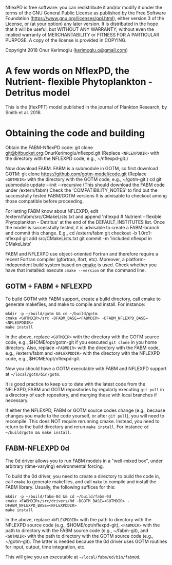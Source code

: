 NflexPD is free software: you can redistribute it and/or modify it under the terms of the GNU General Public License as published by the Free Software Foundation (https://www.gnu.org/licenses/gpl.html), either version 3 of the License, or (at your option) any later version.
It is distributed in the hope that it will be useful, but WITHOUT ANY WARRANTY; without even the implied warranty of MERCHANTABILITY or FITNESS FOR A PARTICULAR PURPOSE.
A copy of the license is provided in COPYING.

Copyright 2018 Onur Kerimoglu (kerimoglu.o@gmail.com)

# A few words on NflexPD, the Nutrient- flexible Phytoplankton - Detritus model

This is the (flexPFT) model published in the journal of Plankton Research, by Smith et al. 2016.


# Obtaining the code and building 
Obtain the FABM-NflexPD code:
    git clone git@bitbucket.org:OnurKerimoglu/nflexpd.git <NFLEXPDDIR>
(Replace `<NFLEXPDDIR>` with the directory with the NFLEXPD code, e.g., ~/nflexpd-git.)

Now download FABM. FABM is a submodule in GOTM, so first download GOTM: 
    git clone https://github.com/gotm-model/code.git <GOTMDIR>
(Replace `<GOTMDIR>` with the directory with the GOTM code, e.g., ~/gotm-git.)
    cd <GOTMDIR>
    git submodule update --init --recursive
(This should download the FABM code under  <GOTMDIR>/extern/fabm)
Check the 'COMPATIBILITY_NOTES' to find out the successfully tested FABM/GOTM versions 
It is advisable to checkout among those compatible before proceeding. 

For letting FABM know about NFLEXPD, edit <GOTMDIR>/extern/fabm/src/CMakeLists.txt and append 
'nflexpd       # Nutrient - flexible Phytoplankton - Detritus' at the end of the DEFAULT_INSTITUTES list. 
Once the model is successfully tested, it is advisable to create a FABM-branch and commit this change. E.g.,
    cd <GOTMDIR>/extern/fabm
    git checkout -b 1.0rc1-nflexpd
    git add src/CMakeLists.txt
    git commit -m 'included nflexpd in CMakeLists'

FABM and NFLEXPD use object-oriented Fortran and therefore require a recent Fortran compiler (gfortran, ifort, etc). Moreover, a platform-independent build system based on [cmake](http://www.cmake.org) is used. Check whether you have that installed: execute `cmake --version` on the command line.

## GOTM + FABM + NFLEXPD

To build GOTM with FABM support, create a build directory, call cmake to generate makefiles, and make to compile and install. For instance:

    mkdir -p ~/build/gotm && cd ~/build/gotm
    cmake <GOTMDIR>/src -DFABM_BASE=<FABMDIR> -DFABM_NFLEXPD_BASE=<NFLEXPDDIR>
    make install

In the above, replace `<GOTMDIR>` with the directory with the GOTM source code, e.g., $HOME/opt/gotm-git if you executed `git clone` in you home directory. Also, replace `<FABMDIR>` with the directory with the FABM code, e.g., <GOTMDIR>/extern/fabm and `<NFLEXPDDIR>` with the directory with the NFLEXPD code, e.g., $HOME/opt/nflexpd-git.

Now you should have a GOTM executable with FABM and NFLEXPD support at `~/local/gotm/bin/gotm`.

It is good practice to keep up to date with the latest code from the NFLEXPD, FABM and GOTM repositories by regularly executing `git pull` in a directory of each repository, and merging these with local branches if necessary.

If either the NFLEXPD, FABM or GOTM source codes change (e.g., because changes you made to the code yourself, or after `git pull`), you will need to recompile. This does NOT require rerunning cmake. Instead, you need to return to the build directory and rerun `make install`. For instance `cd ~/build/gotm && make install`.

## FABM-NFLEXPD 0d

The 0d driver allows you to run FABM models in a "well-mixed box", under arbitrary (time-varying) environmental forcing.

To build the 0d driver, you need to create a directory to build the code in, call `cmake` to generate makefiles, and call `make` to compile and install the FABM library. Usually, the following suffices for this:

    mkdir -p ~/build/fabm-0d && cd ~/build/fabm-0d
    cmake <FABMDIR>/src/drivers/0d -DGOTM_BASE=<GOTMDIR> -DFABM_NFLEXPD_BASE=<NFLEXPDDIR>
    make install

In the above, replace `<NFLEXPDDIR>` with the path to directory with the NFLEXPD source code (e.g., $HOME/opt/nflexpd-git), `<FABMDIR>` with the path to directory with the FABM source code (e.g., ~/fabm-git), and `<GOTMDIR>` with the path to directory with the GOTM source code (e.g., ~/gotm-git). The latter is needed because the 0d driver uses GOTM routines for input, output, time integration, etc.

This will give you an executable at `~/local/fabm/0d/bin/fabm0d`.
